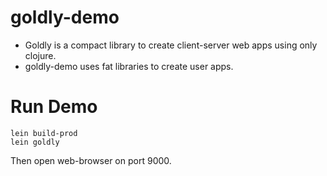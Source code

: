 # goldly-demo

- Goldly is a compact library to create client-server web apps using only clojure.
- goldly-demo uses fat libraries to create user apps.

# Run Demo

```
lein build-prod
lein goldly
```

Then open web-browser on port 9000.